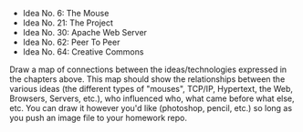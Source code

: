 - Idea No. 6: The Mouse
- Idea No. 21: The Project
- Idea No. 30: Apache Web Server
- Idea No. 62: Peer To Peer
- Idea No. 64: Creative Commons


Draw a map of connections between the ideas/technologies expressed in the chapters above. This map should show the relationships between the various ideas (the different types of "mouses", TCP/IP, Hypertext, the Web, Browsers, Servers, etc.), who influenced who, what came before what else, etc. You can draw it however you'd like (photoshop, pencil, etc.) so long as you push an image file to your homework repo.